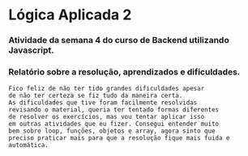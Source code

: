 # Lógica Aplicada 2

### Atividade da semana 4 do curso de Backend utilizando Javascript.
### Relatório sobre a resolução, aprendizados e dificuldades.
    Fico feliz de não ter tido grandes dificuldades apesar
    de não ter certeza se fiz tudo da maneira certa. 
    As dificuldades que tive foram facilmente resolvidas
    revisando o material, queria ter tentado formas diferentes
    de resolver os exercícios, mas vou tentar aplicar isso
    em outras atividades que eu fizer. Consegui entender muito
    bem sobre loop, funções, objetos e array, agora sinto que
    preciso praticar mais para que a resolução fique mais fuida e automática.
